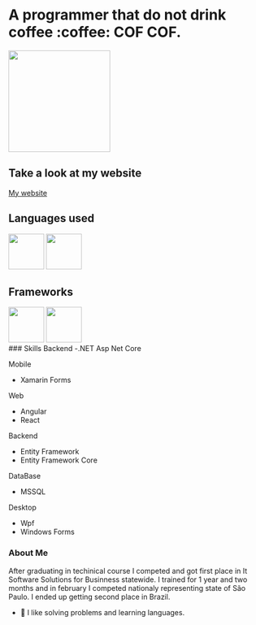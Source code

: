 
<h1>A programmer that do not drink coffee :coffee: COF COF.</h1>
<div>
  <img height="200em" src="https://github-readme-stats.vercel.app/api?username=lucass-teixeira&show_icons=true)"/>
</div>

<div>
  <h2>Take a look at my website</h2>
  <div>
    <a href="https://lucass-teixeira.github.io/">My website</a>
  </div>
  <h2>Languages used</h2>
  <div display="flex">
    <img src="https://cdn.jsdelivr.net/gh/devicons/devicon/icons/csharp/csharp-original.svg" height="70px" />
    <img src="https://cdn.jsdelivr.net/gh/devicons/devicon/icons/typescript/typescript-original.svg" height="70px" />
  </div>
  
  <h2>Frameworks</h2>
  <div display="flex">
       <img src="https://cdn.jsdelivr.net/gh/devicons/devicon/icons/xamarin/xamarin-original.svg" height="70px" />
       <img src="https://cdn.jsdelivr.net/gh/devicons/devicon/icons/react/react-original.svg" height="70px"/>
            <i class="devicon-angularjs-plain colored"></i>
          
          
  </div>
          
  
</div>
### Skills
Backend
-.NET Asp Net Core

Mobile
- Xamarin Forms

Web
- Angular
- React

Backend
- Entity Framework
- Entity Framework Core

DataBase
- MSSQL

Desktop 
- Wpf
- Windows Forms


### About Me
After graduating in techinical course I competed and got first place in It Software Solutions for Businness statewide. I trained for 1 year and two months and in february I competed nationaly representing state of São Paulo. I ended up getting second place in Brazil.   
- 🍕 I like solving problems and learning languages.
